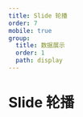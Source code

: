 ```yaml
---
title: Slide 轮播
order: 7
mobile: true
group:
  title: 数据展示
  order: 1
  path: display
---
```


# Slide 轮播

<code src="../demo/Slide.tsx"></code>
<API src="../src/Slide.tsx"></API>
